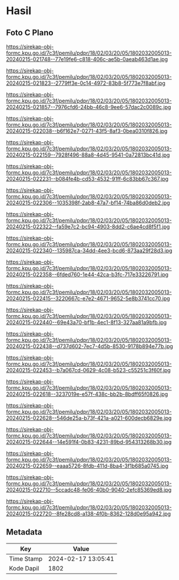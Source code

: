 # Hasil

## Foto C Plano

https://sirekap-obj-formc.kpu.go.id/7c3f/pemilu/pdpr/18/02/03/20/05/1802032005013-20240215-021748--77e19fe6-c818-406c-ae5b-0aeab463d1ae.jpg

https://sirekap-obj-formc.kpu.go.id/7c3f/pemilu/pdpr/18/02/03/20/05/1802032005013-20240215-021823--2779ff3e-0c14-4972-83b8-5f773e7f8abf.jpg

https://sirekap-obj-formc.kpu.go.id/7c3f/pemilu/pdpr/18/02/03/20/05/1802032005013-20240215-021857--7976cfd6-24bb-46c8-9ee6-57dac2c0089c.jpg

https://sirekap-obj-formc.kpu.go.id/7c3f/pemilu/pdpr/18/02/03/20/05/1802032005013-20240215-022038--b6f162e7-0271-43f5-8af3-0bea0310f826.jpg

https://sirekap-obj-formc.kpu.go.id/7c3f/pemilu/pdpr/18/02/03/20/05/1802032005013-20240215-022159--7928f496-88a8-4d45-9541-0a72813bc41d.jpg

https://sirekap-obj-formc.kpu.go.id/7c3f/pemilu/pdpr/18/02/03/20/05/1802032005013-20240215-022231--b084fe4b-cd53-4532-91ff-6c83bb67c367.jpg

https://sirekap-obj-formc.kpu.go.id/7c3f/pemilu/pdpr/18/02/03/20/05/1802032005013-20240215-022306--1035398f-2ab8-47a7-bf14-74ba86d0deb2.jpg

https://sirekap-obj-formc.kpu.go.id/7c3f/pemilu/pdpr/18/02/03/20/05/1802032005013-20240215-022322--fa59e7c2-bc94-4903-8dd2-c6ae4cd8f5f1.jpg

https://sirekap-obj-formc.kpu.go.id/7c3f/pemilu/pdpr/18/02/03/20/05/1802032005013-20240215-022340--135987ca-34dd-4ee3-bcd6-873aa29f28d3.jpg

https://sirekap-obj-formc.kpu.go.id/7c3f/pemilu/pdpr/18/02/03/20/05/1802032005013-20240215-022358--6fded760-1e44-42ca-b3fc-717e33226791.jpg

https://sirekap-obj-formc.kpu.go.id/7c3f/pemilu/pdpr/18/02/03/20/05/1802032005013-20240215-022415--3220667c-e7e2-4671-9652-5e8b3741cc70.jpg

https://sirekap-obj-formc.kpu.go.id/7c3f/pemilu/pdpr/18/02/03/20/05/1802032005013-20240215-022440--69e43a70-bf1b-4ec1-8f13-327aa81a9bfb.jpg

https://sirekap-obj-formc.kpu.go.id/7c3f/pemilu/pdpr/18/02/03/20/05/1802032005013-20240215-022438--d737d602-7ec7-4d5b-8530-9178b894e77b.jpg

https://sirekap-obj-formc.kpu.go.id/7c3f/pemilu/pdpr/18/02/03/20/05/1802032005013-20240215-022453--b7a067cd-0629-4c08-b523-c55251c3f60f.jpg

https://sirekap-obj-formc.kpu.go.id/7c3f/pemilu/pdpr/18/02/03/20/05/1802032005013-20240215-022618--3237019e-e57f-438c-bb2b-8bdff65f0826.jpg

https://sirekap-obj-formc.kpu.go.id/7c3f/pemilu/pdpr/18/02/03/20/05/1802032005013-20240215-022628--546de25a-b73f-421a-a021-600decb6829e.jpg

https://sirekap-obj-formc.kpu.go.id/7c3f/pemilu/pdpr/18/02/03/20/05/1802032005013-20240215-022644--14e591f4-0b83-4231-89bd-954313268b30.jpg

https://sirekap-obj-formc.kpu.go.id/7c3f/pemilu/pdpr/18/02/03/20/05/1802032005013-20240215-022659--eaaa5726-8fdb-411d-8ba4-3f1b685a0745.jpg

https://sirekap-obj-formc.kpu.go.id/7c3f/pemilu/pdpr/18/02/03/20/05/1802032005013-20240215-022710--5ccadc48-fe06-40b0-9040-2efc85369ed8.jpg

https://sirekap-obj-formc.kpu.go.id/7c3f/pemilu/pdpr/18/02/03/20/05/1802032005013-20240215-022720--8fe28cd8-a138-4f0b-8362-128d0e95a942.jpg


## Metadata

| Key        | Value               |
| ---------- | ------------------- |
| Time Stamp | 2024-02-17 13:05:41 |
| Kode Dapil | 1802                |



